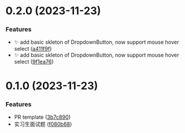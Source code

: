 # 0.2.0 (2023-11-23)

### Features

- :sparkles: add basic skleton of DropdownButton, now support mouse hover select ([a411f9f](https://github.com/Fuzzyf-ace/interview-assignments/commit/a411f9f81bca9ceef903522079015d9ddc1a4c71))
- :sparkles: add basic skleton of DropdownButton, now support mouse hover select ([9f1ea76](https://github.com/Fuzzyf-ace/interview-assignments/commit/9f1ea7614042348f7c9e8fd43e4b07e97010362a))

# 0.1.0 (2023-11-23)

### Features

- PR template ([3b7c890](https://github.com/Fuzzyf-ace/interview-assignments/commit/3b7c89038bc0ed0fef30e47a5580a1f6796b5a2b))
- 实习生面试题 ([f080b68](https://github.com/Fuzzyf-ace/interview-assignments/commit/f080b6812131789a913e1982b3e5dd65c861e1bc))
